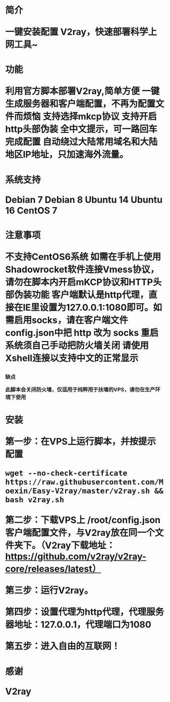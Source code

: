 <h1>简介

一键安装配置 V2ray，快速部署科学上网工具~

<h1>功能

利用官方脚本部署V2ray,简单方便 一键生成服务器和客户端配置，不再为配置文件而烦恼 支持选择mkcp协议 支持开启http头部伪装 全中文提示，可一路回车完成配置 自动绕过大陆常用域名和大陆地区IP地址，只加速海外流量。 

<h1>系统支持

Debian 7 
Debian 8 
Ubuntu 14 
Ubuntu 16 
CentOS 7 

<h1>注意事项

不支持CentOS6系统 如需在手机上使用Shadowrocket软件连接Vmess协议，请勿在脚本内开启mKCP协议和HTTP头部伪装功能 客户端默认是http代理，直接在IE里设置为127.0.0.1:1080即可。如需启用socks，请在客户端文件config.json中把 http 改为 socks 重启系统须自己手动把防火墙关闭 请使用Xshell连接以支持中文的正常显示 

<h3>缺点

此脚本会关闭防火墙，仅适用于纯粹用于扶墙的VPS，请勿在生产环境下使用

<h1>安装

第一步：在VPS上运行脚本，并按提示配置

`wget --no-check-certificate https://raw.githubusercontent.com/Moexin/Easy-V2ray/master/v2ray.sh && bash v2ray.sh `

第二步：下载VPS上 /root/config.json 客户端配置文件，与V2ray放在同一个文件夹下。（V2ray下载地址：https://github.com/v2ray/v2ray-core/releases/latest）

第三步：运行V2ray。

第四步：设置代理为http代理，代理服务器地址：127.0.0.1，代理端口为1080

第五步：进入自由的互联网！

<h1>感谢

V2ray
